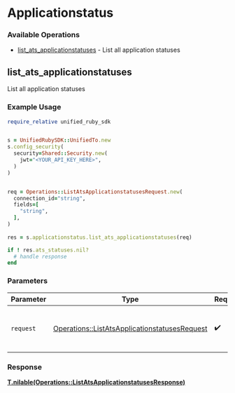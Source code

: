 # Applicationstatus


### Available Operations

* [list_ats_applicationstatuses](#list_ats_applicationstatuses) - List all application statuses

## list_ats_applicationstatuses

List all application statuses

### Example Usage

```ruby
require_relative unified_ruby_sdk


s = UnifiedRubySDK::UnifiedTo.new
s.config_security(
  security=Shared::Security.new(
    jwt="<YOUR_API_KEY_HERE>",
  )
)


req = Operations::ListAtsApplicationstatusesRequest.new(
  connection_id="string",
  fields=[
    "string",
  ],
)
    
res = s.applicationstatus.list_ats_applicationstatuses(req)

if ! res.ats_statuses.nil?
  # handle response
end

```

### Parameters

| Parameter                                                                                                     | Type                                                                                                          | Required                                                                                                      | Description                                                                                                   |
| ------------------------------------------------------------------------------------------------------------- | ------------------------------------------------------------------------------------------------------------- | ------------------------------------------------------------------------------------------------------------- | ------------------------------------------------------------------------------------------------------------- |
| `request`                                                                                                     | [Operations::ListAtsApplicationstatusesRequest](../../models/operations/listatsapplicationstatusesrequest.md) | :heavy_check_mark:                                                                                            | The request object to use for the request.                                                                    |


### Response

**[T.nilable(Operations::ListAtsApplicationstatusesResponse)](../../models/operations/listatsapplicationstatusesresponse.md)**

